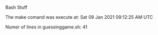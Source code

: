 Bash Stuff 

The make comand was execute at:
Sat 09 Jan 2021 09:12:25 AM UTC

Numer of lines in guessinggame.sh: 
41
